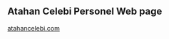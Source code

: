 <h2>Atahan Celebi Personel Web page</h2>
<a href="https://atahancelebi.com" target="_blank">atahancelebi.com</a> 



